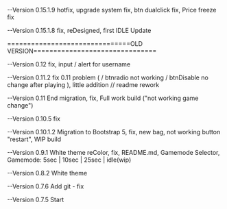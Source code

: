 
--Version 0.15.1.9
    hotfix, upgrade system fix, btn dualclick fix, Price freeze fix

--Version 0.15.1.8
    fix, reDesigned, first IDLE Update
    
===============================OLD VERSION===============================

--Version 0.12
    fix, input / alert for username

--Version 0.11.2
    fix 0.11 problem ( / btnradio not working / btnDisable no change after playing ), little addition
    // readme rework
 
--Version 0.11
    End migration, fix, Full work build ("not working game change")

--Version 0.10.5
    fix

--Version 0.10.1.2
    Migration to Bootstrap 5, fix, new bag, not working button "restart", WIP build 

--Version 0.9.1
    White theme reColor, fix, README.md, Gamemode Selector, Gamemode: 5sec | 10sec | 25sec | idle(wip)

--Version 0.8.2
    White theme

--Version 0.7.6
    Add git - fix

--Version 0.7.5 
    Start
